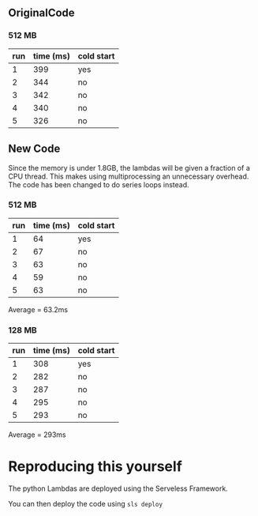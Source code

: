 ## OriginalCode

### 512 MB

| run | time (ms) | cold start |
| --- | --------- | ---------- |
| 1   | 399       | yes        |
| 2   | 344       | no         |
| 3   | 342       | no         |
| 4   | 340       | no         |
| 5   | 326       | no         |

## New Code

Since the memory is under 1.8GB, the lambdas will be given a fraction of a CPU thread. This makes using multiprocessing an unnecessary overhead. The code has been changed to do series loops instead.

### 512 MB

| run | time (ms) | cold start |
| --- | --------- | ---------- |
| 1   | 64        | yes        |
| 2   | 67        | no         |
| 3   | 63        | no         |
| 4   | 59        | no         |
| 5   | 63        | no         |

Average = 63.2ms

### 128 MB

| run | time (ms) | cold start |
| --- | --------- | ---------- |
| 1   | 308       | yes        |
| 2   | 282       | no         |
| 3   | 287       | no         |
| 4   | 295       | no         |
| 5   | 293       | no         |

Average = 293ms

# Reproducing this yourself

The python Lambdas are deployed using the Serveless Framework.

You can then deploy the code using `sls deploy`
